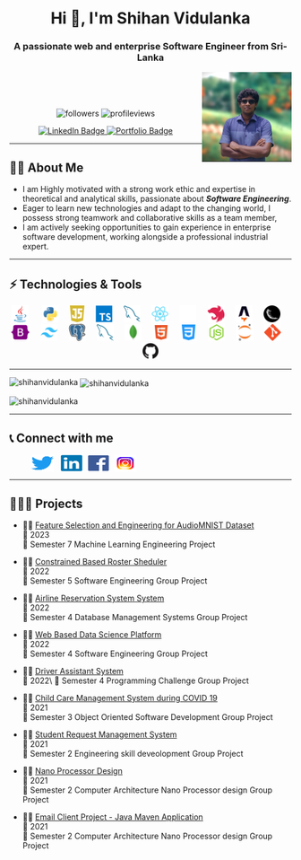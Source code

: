<h1 align="center">
    Hi 👋, I'm Shihan Vidulanka
</h1>
<h3 align="center">A passionate web and enterprise Software Engineer from Sri-Lanka</h3>
<img align="right" height = auto width =160 src = "/profile/profile.jpeg" alt="Portfolio Badge"/>
<br/>
<br/>
<br/>
<p align="center"> 
  <img src="https://img.shields.io/github/followers/ShihanVidulanka?label=Followers&logo=GitHub" alt="followers" />
  <img src="https://komarev.com/ghpvc/?username=shihanvidulanka&label=Profile%20views&color=0e75b6&style=flat" alt="profileviews" /> 
  <br/>
</p>

<p id="badges" align="center">
  <a href="https://www.linkedin.com/in/shihan-vidulanka-19411421b/">
    <img src="https://img.shields.io/badge/LinkedIn-blue?style=for-the-badge&logo=linkedin&logoColor=white" alt="LinkedIn Badge"/>
  </a>
  <a href="https://shihanvidulanka.com/">
    <img src = "https://img.shields.io/badge/Portfolio-255E63?style=for-the-badge&logo=About.me&logoColor=white" alt="Portfolio Badge"/>
  </a>
  <br/>
</p>

---

## 🙋‍♂️ About Me
  
<ul>
  <li>
      I am Highly motivated with a strong work ethic and expertise in theoretical and analytical skills, passionate about <b><i>Software Engineering</i></b>.
  </li>
  <li>Eager to learn new technologies and adapt to the changing world, I possess strong teamwork and collaborative skills as a team member, </li>
  <li>I am actively seeking opportunities to gain experience in enterprise software development, working alongside a professional industrial expert. </li>
</ul>

---

## ⚡ Technologies & Tools

<p align="center">
  <img src="/techstack/java.svg" title="Java" alt="Java" height="30"/>&nbsp;
    <img width="12" />
  <img src="/techstack/python.svg" height="30" alt="python logo"  />
    <img width="12" />
  <img src="/techstack/javascript.svg" height="30" alt="javascript logo"  />
    <img width="12" />
  <img src="/techstack/typescript.svg" height="30" alt="typescript logo"  />
    <img width="12" />
  <img src="/techstack/php.svg" height="30" alt="php logo"  />
    <img width="12" />
  <img src="/techstack/reactjs.svg" height="30" alt="react logo"  />
    <img width="12" />
  <img src="/techstack/nextjs-dark.svg" height="30" alt="nextjs logo"  />
    <img width="12" />
  <img src="/techstack/nestjs.svg" height="30" alt="nestjs logo"  />
    <img width="12" />
  <img src="/techstack/astrojs.svg" height="30" alt="astro logo"  />
    <img width="12" />
  <img src="/techstack/pngfind.com-flask-png-1286693.png" height="30" alt="flask logo"  />
    <img width="12" />
  <img src="/techstack/bootstrap.svg" height="30" alt="bootstrap logo"  />
    <img width="12" />
  <img src="/techstack/tailwindcss.svg" height="30" alt="tailwindcss logo"  />
    <img width="12" />
  <img src="/techstack/postgreSQL.svg" height="30" alt="postgresql logo"  />
    <img width="12" />
  <img src="/techstack/mySQL.svg" height="30" alt="mysql logo"  />
    <img width="12" />
  <img src="/techstack/mongodb.svg" height="30" alt="mongodb logo"  />
    <img width="12" />
  <img src="/techstack/html.svg" height="30" alt="html logo"  />
    <img width="12" />
  <img src="/techstack/css.svg" height="30" alt="css logo"  />
    <img width="12" />
  <img src="/techstack/nodejs.svg" height="30" alt="nodejs logo"  />
    <img width="12" />
  <img src="/techstack/jupyternotebook.svg" height="30" alt="jupyter logo"  />
    <img width="12" />
  <img src="/techstack/git.svg" height="30" alt="git logo"  />
    <img width="12" />
  <img src="/techstack/github.svg" height="30" alt="github logo"  />
</p>

---

<p>
<p><img align="left" src="https://github-readme-stats.vercel.app/api/top-langs?username=shihanvidulanka&show_icons=true&locale=en&layout=compact&theme=vision-friendly-dark" alt="shihanvidulanka" /></p>

<p>&nbsp;<img align="center" src="https://github-readme-stats.vercel.app/api?username=shihanvidulanka&show_icons=true&locale=en&theme=vision-friendly-dark" alt="shihanvidulanka" /></p>
</p>

<p><img align="center" src="https://github-readme-streak-stats.herokuapp.com/?user=shihanvidulanka&theme=vision-friendly-dark" alt="shihanvidulanka" /></p>

---

## 📞 Connect with me
<p align="left">&nbsp &nbsp &nbsp &nbsp &nbsp
<a href="https://twitter.com/Vidulanka_hds" target="blank"><img align="center" src="/socialmedia/Twitter.svg" alt="shihan-vidulanka" height="30" width="40" /></a> &nbsp;
<a href="https://www.linkedin.com/in/shihan-vidulanka-19411421b/" target="blank"><img align="center" src="/socialmedia/LinkedIn.svg" alt="shihan-vidulanka" height="30" width="40" /></a>&nbsp;
<a href="https://www.facebook.com/shihan.vidulanka/" target="blank"><img align="center" src="/socialmedia/Facebook.svg" alt="shihan-vidulanka" height="30" width="40" /></a>&nbsp;
<a href="https://www.instagram.com/shihan.vidulanka/" target="blank"><img align="center" src="/socialmedia/instagram.svg" alt="shihan-vidulanka" height="30" width="40" /></a>&nbsp;
</p>

---

## 👨🏻‍💻 Projects


- 👨‍💻 <a href="https://github.com/ShihanVidulanka/ML_Project.git">Feature Selection and Engineering for AudioMNIST Dataset</a>\
📅 2023\
📍 Semester 7 Machine Learning Engineering Project


- 👨‍💻 <a href="https://github.com/cedar247">Constrained Based Roster Sheduler</a>\
📅 2022\
📍 Semester 5 Software Engineering Group Project


- 👨‍💻 <a href="https://github.com/ShihanVidulanka/Airline-Reservation-System.git">Airline Reservation System System</a>\
📅 2022\
📍 Semester 4 Database Management Systems Group Project


- 👨‍💻 <a href="https://github.com/akashTharuka/data-spark.git">Web Based Data Science Platform</a>\
📅 2022\
📍 Semester 4 Software Engineering Group Project


- 👨‍💻 <a href="https://github.com/Sathira443/Programming-Challenge-2-Project.git">Driver Assistant System</a>\
📅 2022\ 
📍 Semester 4 Programming Challenge Group Project


- 👨‍💻 <a href="https://github.com/SahanDC/ChildCare.git">Child Care Management System during COVID 19</a>\
📅 2021\
📍 Semester 3 Object Oriented Software Development Group Project


- 👨‍💻 <a href="https://github.com/ShihanVidulanka/emc.git">Student Request Management System</a>\
📅 2021\
📍 Semester 2 Engineering skill deveolopment Group Project


- 👨‍💻 <a href="https://github.com/ShihanVidulanka/NanoProcessor.git">Nano Processor Design</a>\
📅 2021\
📍 Semester 2 Computer Architecture Nano Processor design Group Project


- 👨‍💻 <a href="https://github.com/ShihanVidulanka/EmailClient.git">Email Client Project - Java Maven Application</a>\
📅 2021\
📍 Semester 2 Computer Architecture Nano Processor design Group Project
